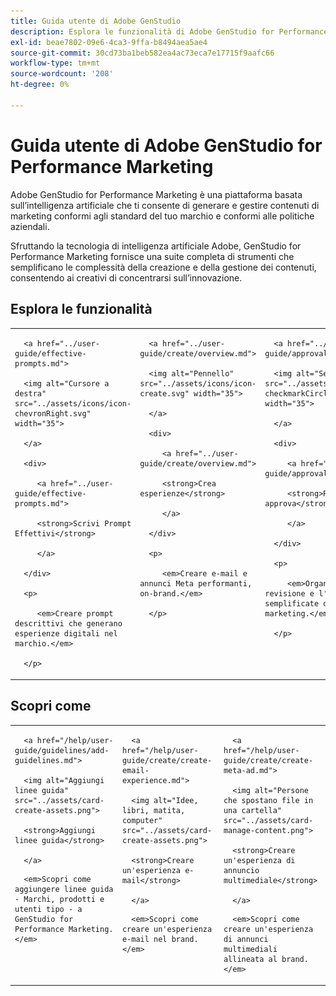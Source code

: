 ```yaml
---
title: Guida utente di Adobe GenStudio
description: Esplora le funzionalità di Adobe GenStudio for Performance Marketing. Scopri come creare rapidamente risorse on-brand, generare varianti e ottimizzare le esperienze.
exl-id: beae7802-09e6-4ca3-9ffa-b8494aea5ae4
source-git-commit: 30cd73ba1beb582ea4ac73eca7e17715f9aafc66
workflow-type: tm+mt
source-wordcount: '208'
ht-degree: 0%

---
```


# Guida utente di Adobe GenStudio for Performance Marketing

Adobe GenStudio for Performance Marketing è una piattaforma basata sull’intelligenza artificiale che ti consente di generare e gestire contenuti di marketing conformi agli standard del tuo marchio e conformi alle politiche aziendali.

Sfruttando la tecnologia di intelligenza artificiale Adobe, GenStudio for Performance Marketing fornisce una suite completa di strumenti che semplificano le complessità della creazione e della gestione dei contenuti, consentendo ai creativi di concentrarsi sull’innovazione.

## Esplora le funzionalità

<table style="table-layout:fixed">

<tr style="border: 0;">

   <td valign="top">

      <a href="../user-guide/effective-prompts.md">

      <img alt="Cursore a destra" src="../assets/icons/icon-chevronRight.svg" width="35">

      </a>

      <div>

         <a href="../user-guide/effective-prompts.md">

         <strong>Scrivi Prompt Effettivi</strong>

         </a>

      </div>

      <p>

         <em>Creare prompt descrittivi che generano esperienze digitali nel marchio.</em>

      </p>

   </td>

   <td valign="top">

      <a href="../user-guide/create/overview.md">

      <img alt="Pennello" src="../assets/icons/icon-create.svg" width="35">

      </a>

      <div>

         <a href="../user-guide/create/overview.md">

         <strong>Crea esperienze</strong>

         </a>

      </div>

      <p>

         <em>Creare e-mail e annunci Meta performanti, on-brand.</em>

      </p>

   </td>

   <td valign="top">

      <a href="../user-guide/approvals/overview.md">

      <img alt="Segno Di Spunta" src="../assets/icons/icon-checkmarkCircle.svg" width="35">

      </a>

      <div>

         <a href="../user-guide/approvals/overview.md">

         <strong>Rivedi e approva</strong>

         </a>

      </div>

      <p>

         <em>Organizza la revisione e l'approvazione semplificate delle risorse di marketing.</em>

      </p>

   </td>

   <td valign="top">

      <a href="../user-guide/content/overview.md">

      <img alt="Griglia" src="../assets/icons/icon-images.svg" width="35">

      </a>

      <div>

         <a href="../user-guide/content/overview.md">

         <strong>Gestione contenuto</strong>

         </a>

      </div>

      <p>

         <em>Trova, gestisci e ridefinisci i contenuti mantenendo le linee guida del brand.</em>

      </p>

   </td>

   <td valign="top">

      <a href="../user-guide/insights/overview.md">

      <img alt="Grafico" src="../assets/icons/icon-dataAnalytics.svg" width="35">

      </a>

      <div>

         <a href="../user-guide/insights/overview.md">

         <strong>Visualizza approfondimenti</strong>

         </a>

      </div>

      <p>

         <em>Analizzare l'efficacia dei contenuti dei canali multimediali a pagamento.</em>

      </p>

   </td>

</tr>

</table>

## Scopri come

<table style="table-layout:fixed">

<td valign="top">

   <div>

      <a href="/help/user-guide/guidelines/add-guidelines.md">

      <img alt="Aggiungi linee guida" src="../assets/card-create-assets.png">

      <strong>Aggiungi linee guida</strong>

      </a>

   </div>

   <p>

      <em>Scopri come aggiungere linee guida - Marchi, prodotti e utenti tipo - a GenStudio for Performance Marketing.</em>

   </p>

</td>

<td valign="top">

   <div>

      <a href="/help/user-guide/create/create-email-experience.md">

      <img alt="Idee, libri, matita, computer" src="../assets/card-create-assets.png">

      <strong>Creare un'esperienza e-mail</strong>

      </a>

   </div>

   <p>

      <em>Scopri come creare un'esperienza e-mail nel brand.</em>

   </p>

</td>

<td valign="top">

   <div>

      <a href="/help/user-guide/create/create-meta-ad.md">

      <img alt="Persone che spostano file in una cartella" src="../assets/card-manage-content.png">

      <strong>Creare un'esperienza di annuncio multimediale</strong>

      </a>

   </div>

   <p>

      <em>Scopri come creare un'esperienza di annunci multimediali allineata al brand.</em>

   </p>

</td>

</table>
